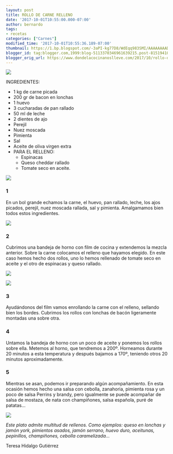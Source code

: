 ```yaml
---
layout: post
title: ROLLO DE CARNE RELLENO
date: '2017-10-01T10:55:00.000-07:00'
author: bernardo
tags:
- recetas
categories: ["Carnes"]
modified_time: '2017-10-01T10:55:36.189-07:00'
thumbnail: https://1.bp.blogspot.com/-3aPI-kg77D8/WdEqq983SMI/AAAAAAAAD3Q/W9vEPLDvWzAazqI92e5bYHLVAeXa-CIsQCLcBGAs/s400/00.jpg
blogger_id: tag:blogger.com,1999:blog-5113370346961639215.post-8151941065662078047
blogger_orig_url: https://www.dondelacocinanoslleve.com/2017/10/rollo-de-carne-relleno.html
---
```


![](https://1.bp.blogspot.com/-3aPI-kg77D8/WdEqq983SMI/AAAAAAAAD3Q/W9vEPLDvWzAazqI92e5bYHLVAeXa-CIsQCLcBGAs/s400/00.JPG)

  
INGREDIENTES:
* 1 kg de carne picada
* 200 gr de bacon en lonchas
* 1 huevo
* 3 cucharadas de pan rallado
* 50 ml de leche
* 2 dientes de ajo
* Perejil 
* Nuez moscada
* Pimienta
* Sal
* Aceite de oliva virgen extra  
* PARA EL RELLENO:
  * Espinacas
  * Queso cheddar rallado
  * Tomate seco en aceite.  

![](https://2.bp.blogspot.com/-r04V3RDp0i8/WdErAnAePbI/AAAAAAAAD3U/RbfHU6NjHJ0n8BEG4ZxsdaEgdXWBpVowwCLcBGAs/s320/01.JPG)

  

### 1

En un bol grande echamos la carne, el huevo, pan rallado, leche, los ajos picados, perejil, nuez moscada rallada, sal y pimienta. Amalgamamos bien todos estos ingredientes.  

![](https://4.bp.blogspot.com/-3V_Z1OSzazQ/WdErPwvOSYI/AAAAAAAAD3Y/NCmAp1DG-E4Uu3C4JSySsxnAww1h5I3oACLcBGAs/s320/02.JPG)

  

### 2

Cubrimos una bandeja de horno con film de cocina y extendemos la mezcla anterior. Sobre la carne colocamos el relleno que hayamos elegido. En este caso hemos hecho dos rollos, uno lo hemos rellenado de tomate seco en aceite y el otro de espinacas y queso rallado.  

![](https://2.bp.blogspot.com/-d4Ddet8I1lI/WdErejuHoNI/AAAAAAAAD3c/mePvzqxIUYE-AL1SuNKKIGx43K3Xou2KwCLcBGAs/s320/03.JPG)

  

![](https://1.bp.blogspot.com/-vVC7Ftbjk0g/WdErrGDp-9I/AAAAAAAAD3g/zKJM0arfDzcM2QspeIMg0e7-2yQ3M5UDACLcBGAs/s320/04.JPG)

  

### 3

Ayudándonos del film vamos enrollando la carne con el relleno, sellando bien los bordes. Cubrimos los rollos con lonchas de bacón ligeramente montadas una sobre otra.  

### 4

Untamos la bandeja de horno con un poco de aceite y ponemos los rollos sobre ella. Metemos al horno, que tendremos a 200º. Horneamos durante 20 minutos a esta temperatura y después bajamos a 170º, teniendo otros 20 minutos aproximadamente.  

### 5

Mientras se asan, podemos ir preparando algún acompañamiento. En esta ocasión hemos hecho una salsa con cebolla, zanahoria, pimienta rosa y un poco de salsa Perrins y brandy, pero igualmente se puede acompañar de salsa de mostaza, de nata con champiñones, salsa española, puré de patatas…  

![](https://3.bp.blogspot.com/-_uc1OnYbWrs/WdEr6Pqb5OI/AAAAAAAAD3k/uQsJwtrJMsMV3MuDfCNeqZtYTpWDuFXGwCLcBGAs/s320/05.JPG)

  
_Este plato admite multitud de rellenos. Como ejemplos: queso en lonchas y jamón york, pimientos asados, jamón serrano, huevo duro, aceitunas, pepinillos, champiñones, cebolla caramelizada…_  
  
Teresa Hidalgo Gutiérrez
